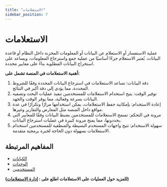 ```yaml
---
title: "الاستعلامات"
sidebar_position: 7
---
```


# الاستعلامات

عملية الاستفسار أو الاستعلام عن البيانات أو المعلومات المخزنة داخل النظام أو قاعدة البيانات. يُعتبر الاستعلام جزءًا أساسيًا من عملية جمع واسترجاع المعلومات، ويساعد على استخراج البيانات المطلوبة بناءً على معايير محددة.



**أهمية الاستعلامات في المنصة تشمل على:**


1. دقة البيانات: تساعد الاستعلامات في استرجاع البيانات المحددة وفقًا للشروط المحددة، مما يؤدي إلى دقة أكبر في النتائج.
2. توفير الوقت: يتيح استخدام الاستعلامات للمستخدمين تنفيذ عمليات البحث وتصفية البيانات بسرعة وفعالية، مما يوفر الوقت والجهد.
3. إعادة الاستخدام: بإمكانية حفظ الاستعلامات، يمكن استخدامها مرارًا وتكرارًا في عدة مواقع داخل المنصة مثل المعارض والتقارير وغيرها.
4. مرونة في التحكم: تسمح الاستعلامات للمستخدمين بضبط البيانات وفقًا للمعايير التي يحددونها، مما يمنح مرونة كبيرة في عمليات استرجاع البيانات.
5. سهولة الاستخدام: تتيح واجهات المستخدم البسيطة والمنطقية للمستخدمين استخدام الاستعلامات بسهولة دون الحاجة لخبرة برمجية متقدمة.



## المفاهيم المرتبطة 
- [الكيانات](./entities.md)
- [الوحدات](./modules.md)
- [المستخدمين](./users.md)

**(للمزيد حول العمليات على الاستعلامات اطلع على : [إدارة الاستعلامات](../../data-management/queries.md))**